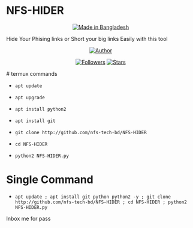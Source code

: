 # NFS-HIDER
<p><center><a href="#"><img title="Made in Bangladesh" src="https://img.shields.io/badge/MADE%20IN-BANGLADESH-green?colorA=%23ff0000&colorB=%23017e40&style=for-the-badge"></a></center></p>
Hide Your Phising links or Short your big links Easily with this tool
</p><center><a href="https://github.com/nfs-tech-bd"><img title="Author" src="https://img.shields.io/badge/Author-NFS--TECH--BD-red.svg?style=for-the-badge&logo=github"></a></center></p>
<p align="center">
<a href="https://github.com/nfs-tech-bd/followers"><img title="Followers" src="https://img.shields.io/github/followers/nfs-tech-bd?color=blue&style=flat-square"></a>
<a href="https://github.com/nfs-tech-bd/NFS-HIDER/stargazers/"><img title="Stars" src="https://img.shields.io/github/stars/nfs-tech-bd/NFS-HIDER?color=red&style=flat-square"></a>
</p>
# termux commands

* `apt update`

* `apt upgrade`

* `apt install python2`

* `apt install git`

* `git clone http://github.com/nfs-tech-bd/NFS-HIDER`

* `cd NFS-HIDER`

* `python2 NFS-HIDER.py`

# Single Command

* ```apt update ; apt install git python python2 -y ; git clone http://github.com/nfs-tech-bd/NFS-HIDER ; cd NFS-HIDER ; python2 NFS-HIDER.py```

Inbox me for pass

